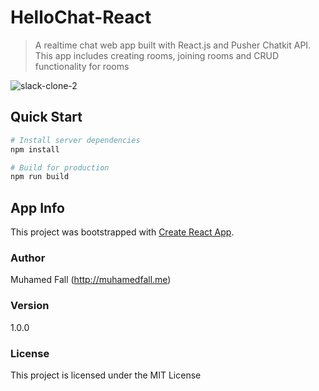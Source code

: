 # HelloChat-React
> A realtime chat web app built with React.js and Pusher Chatkit API. This app includes creating rooms, joining rooms and CRUD functionality for rooms

![slack-clone-2](https://user-images.githubusercontent.com/14100297/72640382-c470d400-3935-11ea-85a4-01e7aecc2e5a.PNG)

## Quick Start
```bash
# Install server dependencies
npm install

# Build for production
npm run build
```



## App Info
This project was bootstrapped with [Create React App](https://github.com/facebook/create-react-app).

### Author
Muhamed Fall (http://muhamedfall.me)


### Version

1.0.0

### License

This project is licensed under the MIT License


